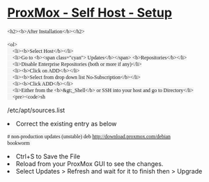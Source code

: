 <!DOCTYPE html>
<html lang="en">
<head>
    <meta charset="UTF-8">
    <meta name="viewport" content="width=device-width, initial-scale=1.0">
    <title>ProxMox - Self Host - Setup</title>
    <style>
        code {
            background-color: #f4f4f4;
            padding: 2px 4px;
            border-radius: 4px;
            font-family: calibri;
        }
        .cyan {
            color: lightcyan;
        }
    </style>

</head>
<body>
    <h1><u><b>ProxMox - Self Host - Setup</b></u></h1>
    
    <h2><b>After Installation</b></h2>
    
    <ol>
        <li><b>Select Host</b></li>
        <li>Go to <b><span class="cyan"> Updates</b></span> <b>Repositories</b></li>
        <li>Disable Enterprise Repositories (both or more if any)</li>
        <li><b>Click on ADD</b></li>
        <li><b>Select from drop down list No-Subscription</b></li>
        <li><b>Click ADD</b></li>
        <li>Either from the <b>&gt;_Shell</b> or SSH into your host and go to Directory</li>
        <pre><code>sh
/etc/apt/sources.list
        </code></pre>
        <li>Correct the existing entry as below</li>
        <pre><code># non-production updates (unstable)
deb http://download.proxmox.com/debian bookworm
        </code></pre>
        <li>Ctrl+S to Save the File</li>
        <li>Reload from your ProxMox GUI to see the changes.</li>
        <li>Select Updates > Refresh and wait for it to finish then > Upgrade</li>
    </ol>
</body>
</html>